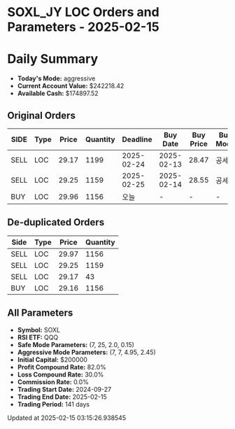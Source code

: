 # SOXL_JY LOC Orders and Parameters - 2025-02-15

# Daily Summary

- **Today's Mode:** aggressive
- **Current Account Value:** $242218.42
- **Available Cash:** $174897.52

## Original Orders

| SIDE | Type | Price | Quantity | Deadline | Buy Date | Buy Price | Buy Mode |
|------|------|-------|----------|----------|----------|-----------|----------|
| SELL | LOC | 29.17 | 1199 | 2025-02-24 | 2025-02-13 | 28.47 | 공세 |
| SELL | LOC | 29.25 | 1159 | 2025-02-25 | 2025-02-14 | 28.55 | 공세 |
| BUY | LOC | 29.96 | 1156 | 오늘 | - | - | - |

## De-duplicated Orders

| Side | Type | Price | Quantity |
|------|------|-------|----------|
| SELL | LOC | 29.97 | 1156 |
| SELL | LOC | 29.25 | 1159 |
| SELL | LOC | 29.17 | 43 |
| BUY | LOC | 29.16 | 1156 |

## All Parameters

- **Symbol:** SOXL
- **RSI ETF:** QQQ
- **Safe Mode Parameters:** (7, 25, 2.0, 0.15)
- **Aggressive Mode Parameters:** (7, 7, 4.95, 2.45)
- **Initial Capital:** $200000
- **Profit Compound Rate:** 82.0%
- **Loss Compound Rate:** 30.0%
- **Commission Rate:** 0.0%
- **Trading Start Date:** 2024-09-27
- **Trading End Date:** 2025-02-15
- **Trading Period:** 141 days

Updated at 2025-02-15 03:15:26.938545
